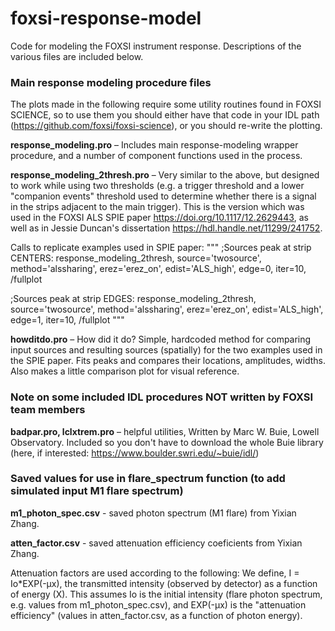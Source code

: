 # foxsi-response-model

Code for modeling the FOXSI instrument response. Descriptions of the various files are included below. 

### Main response modeling procedure files

The plots made in the following require some utility routines found in FOXSI SCIENCE, so to use them you should either have
that code in your IDL path (https://github.com/foxsi/foxsi-science), or you should re-write the plotting.

**response_modeling.pro** – Includes main response-modeling wrapper procedure, and a number of component functions used in the process.

**response_modeling_2thresh.pro** – Very similar to the above, but designed to work while using two thresholds (e.g. a trigger threshold 
and a lower "companion events" threshold used to determine whether there is a signal in the strips adjacent to the main trigger).  This is
the version which was used in the FOXSI ALS SPIE paper https://doi.org/10.1117/12.2629443, as well as in Jessie Duncan's dissertation 
https://hdl.handle.net/11299/241752.

Calls to replicate examples used in SPIE paper:
"""
;Sources peak at strip CENTERS:
response_modeling_2thresh, source='twosource', method='alssharing', erez='erez_on', edist='ALS_high', edge=0, iter=10, /fullplot

;Sources peak at strip EDGES:
response_modeling_2thresh, source='twosource', method='alssharing', erez='erez_on', edist='ALS_high', edge=1, iter=10, /fullplot
"""

**howditdo.pro** – How did it do? Simple, hardcoded method for comparing input sources and resulting sources (spatially) for the two examples 
used in the SPIE paper. Fits peaks and compares their locations, amplitudes, widths. Also makes a little comparison plot for visual reference.

### Note on some included IDL procedures NOT written by FOXSI team members

**badpar.pro, lclxtrem.pro** – helpful utilities, Written by Marc W. Buie, Lowell Observatory. Included so you don't have to download the whole Buie library (here, if interested: https://www.boulder.swri.edu/~buie/idl/)

### Saved values for use in flare_spectrum function (to add simulated input M1 flare spectrum)
**m1_photon_spec.csv** - saved photon spectrum (M1 flare) from Yixian Zhang. 

**atten_factor.csv** - saved attenuation efficiency coeficients from Yixian Zhang. 

  Attenuation factors are used according to the following:
        We define, I = Io*EXP(-µx), the transmitted intensity (observed by detector) as a function of energy (X). 
        This assumes Io is the initial intensity (flare photon spectrum, e.g. values from m1_photon_spec.csv), and
        EXP(-µx) is the "attenuation efficiency" (values in atten_factor.csv, as a function of photon energy).
